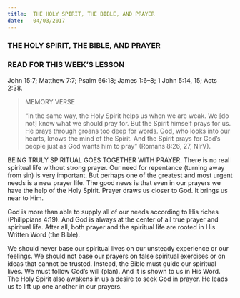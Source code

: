 ```yaml
---
title:  THE HOLY SPIRIT, THE BIBLE, AND PRAYER
date:   04/03/2017
---
```


### THE HOLY SPIRIT, THE BIBLE, AND PRAYER

### READ FOR THIS WEEK’S LESSON
John 15:7; Matthew 7:7; Psalm 66:18; James 1:6–8; 1 John 5:14, 15; Acts 2:38.

> <p>MEMORY VERSE</p>
> “In the same way, the Holy Spirit helps us when we are weak. We [do not] know what we should pray for. But the Spirit himself prays for us. He prays through groans too deep for words. God, who looks into our hearts, knows the mind of the Spirit. And the Spirit prays for God’s people just as God wants him to pray” (Romans 8:26, 27, NIrV).

BEING TRULY SPIRITUAL GOES TOGETHER WITH PRAYER. There is no real spiritual life without strong prayer. Our need for repentance (turning away from sin) is very important. But perhaps one of the greatest and most urgent needs is a new prayer life. The good news is that even in our prayers we have the help of the Holy Spirit. Prayer draws us closer to God. It brings us near to Him. 

God is more than able to supply all of our needs according to His riches (Philippians 4:19). And God is always at the center of all true prayer and spiritual life. After all, both prayer and the spiritual life are rooted in His Written Word (the Bible). 

We should never base our spiritual lives on our unsteady experience or our feelings. We should not base our prayers on false spiritual exercises or on ideas that cannot be trusted. Instead, the Bible must guide our spiritual lives. We must follow God’s will (plan). And it is shown to us in His Word. The Holy Spirit also awakens in us a desire to seek God in prayer. He leads us to lift up one another in our prayers. 
